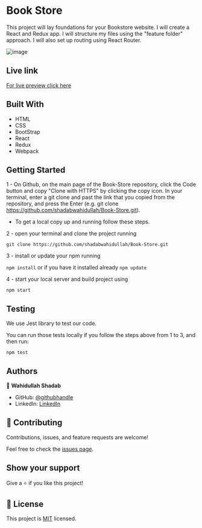 # Book Store

This project will lay foundations for your Bookstore website. I will create a React and Redux app. I will structure my files using the "feature folder" approach. I will also set up routing using React Router. 

![image](https://user-images.githubusercontent.com/51750930/141540076-774f49c6-3fcc-4866-a50f-643b42ef0a01.png)

## Live link

[For live preview click here](https://blissful-volhard-7fbe02.netlify.app/)

## Built With

- HTML 
- CSS
- BootStrap
- React
- Redux
- Webpack


## Getting Started

1 - On Github, on the main page of the Book-Store repository, click the Code button and copy "Clone with HTTPS" by clicking the copy icon.
In your terminal, enter a git clone and past the link that you copied from the repository, and press the   Enter
(e.g. git clone https://github.com/shadabwahidullah/Book-Store.git).

* To get a local copy up and running follow these steps.

2 - open your terminal and clone the project running 

`git clone https://github.com/shadabwahidullah/Book-Store.git`

3 - install or update your npm running

`npm install` or if you have it installed already `npm update`

4 - start your local server and build project using

`npm start`

## Testing

We use Jest library to test our code.

You can run those tests locally if you follow the steps above from 1 to 3, and then run:

`npm test`

## Authors

👤 **Wahidullah Shadab**

- GitHub: [@githubhandle](https://github.com/shadabwahidullah)
- LinkedIn: [LinkedIn](https://www.linkedin.com/in/wahidullah-shadab-2712031a3)

## 🤝 Contributing

Contributions, issues, and feature requests are welcome!

Feel free to check the [issues page](../../issues/).

## Show your support

Give a ⭐️ if you like this project!


## 📝 License

This project is [MIT](./MIT.md) licensed.
